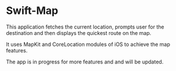 # Swift-Map


This application fetches the current location, prompts user for the destination and then displays the quickest route on the map.

It uses MapKit and CoreLocation modules of iOS to achieve the map features.

The app is in progress for more features and and will be updated. 
